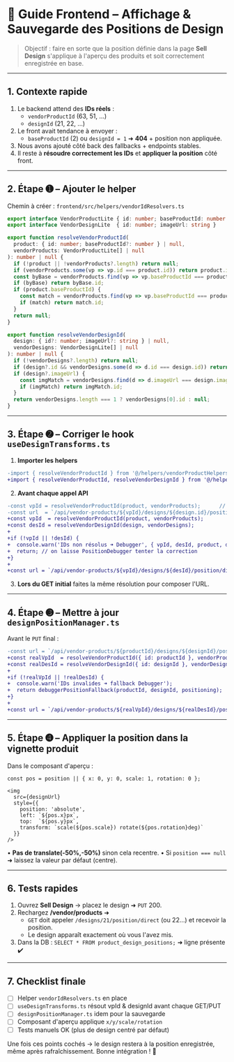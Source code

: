 # 🎨 Guide Frontend – Affichage & Sauvegarde des Positions de Design

> Objectif : faire en sorte que la position définie dans la page **Sell Design** s'applique à l'aperçu des produits et soit correctement enregistrée en base.

---

## 1. Contexte rapide

1. Le backend attend des **IDs réels** :
   * `vendorProductId` (63, 51, …)
   * `designId` (21, 22, …)
2. Le front avait tendance à envoyer :
   * `baseProductId` (2) ou `designId = 1` ➜ **404** + position non appliquée.
3. Nous avons ajouté côté back des fallbacks + endpoints stables.
4. Il reste à **résoudre correctement les IDs** et **appliquer la position** côté front.

---

## 2. Étape ➊ – Ajouter le helper

Chemin à créer : `frontend/src/helpers/vendorIdResolvers.ts`

```ts
export interface VendorProductLite { id: number; baseProductId: number }
export interface VendorDesignLite  { id: number; imageUrl: string }

export function resolveVendorProductId(
  product: { id: number; baseProductId?: number } | null,
  vendorProducts: VendorProductLite[] | null
): number | null {
  if (!product || !vendorProducts?.length) return null;
  if (vendorProducts.some(vp => vp.id === product.id)) return product.id;
  const byBase = vendorProducts.find(vp => vp.baseProductId === product.id);
  if (byBase) return byBase.id;
  if (product.baseProductId) {
    const match = vendorProducts.find(vp => vp.baseProductId === product.baseProductId);
    if (match) return match.id;
  }
  return null;
}

export function resolveVendorDesignId(
  design: { id?: number; imageUrl?: string } | null,
  vendorDesigns: VendorDesignLite[] | null
): number | null {
  if (!vendorDesigns?.length) return null;
  if (design?.id && vendorDesigns.some(d => d.id === design.id)) return design.id;
  if (design?.imageUrl) {
    const imgMatch = vendorDesigns.find(d => d.imageUrl === design.imageUrl);
    if (imgMatch) return imgMatch.id;
  }
  return vendorDesigns.length === 1 ? vendorDesigns[0].id : null;
}
```

---

## 3. Étape ➋ – Corriger le hook `useDesignTransforms.ts`

1. **Importer les helpers**
```diff
-import { resolveVendorProductId } from '@/helpers/vendorProductHelpers';
+import { resolveVendorProductId, resolveVendorDesignId } from '@/helpers/vendorIdResolvers';
```

2. **Avant chaque appel API**
```diff
-const vpId = resolveVendorProductId(product, vendorProducts);      // déjà existant
-const url  = `/api/vendor-products/${vpId}/designs/${design.id}/position/direct`;
+const vpId  = resolveVendorProductId(product, vendorProducts);
+const desId = resolveVendorDesignId(design, vendorDesigns);
+
+if (!vpId || !desId) {
+  console.warn('IDs non résolus ➜ Debugger', { vpId, desId, product, design });
+  return; // on laisse PositionDebugger tenter la correction
+}
+
+const url = `/api/vendor-products/${vpId}/designs/${desId}/position/direct`;
```

3. **Lors du GET initial** faites la même résolution pour composer l'URL.

---

## 4. Étape ➌ – Mettre à jour `designPositionManager.ts`

Avant le `PUT` final :

```diff
-const url = `/api/vendor-products/${productId}/designs/${designId}/position/direct`;
+const realVpId  = resolveVendorProductId({ id: productId }, vendorProducts);
+const realDesId = resolveVendorDesignId({ id: designId }, vendorDesigns);
+
+if (!realVpId || !realDesId) {
+  console.warn('IDs invalides ➜ fallback Debugger');
+  return debuggerPositionFallback(productId, designId, positioning);
+}
+
+const url = `/api/vendor-products/${realVpId}/designs/${realDesId}/position/direct`;
```

---

## 5. Étape ➍ – Appliquer la position dans la vignette produit

Dans le composant d'aperçu :

```tsx
const pos = position || { x: 0, y: 0, scale: 1, rotation: 0 };

<img
  src={designUrl}
  style={{
    position: 'absolute',
    left: `${pos.x}px`,
    top:  `${pos.y}px`,
    transform: `scale(${pos.scale}) rotate(${pos.rotation}deg)`
  }}
/>
```

• **Pas de translate(-50%,-50%)** sinon cela recentre.
• Si `position === null` ➜ laissez la valeur par défaut (centre).

---

## 6. Tests rapides

1. Ouvrez **Sell Design** → placez le design ➜ `PUT` 200.
2. Rechargez **/vendor/products** ➜
   * `GET` doit appeler `/designs/21/position/direct` (ou 22…) et recevoir la position.
   * Le design apparaît exactement où vous l'avez mis.
3. Dans la DB : `SELECT * FROM product_design_positions;` ➜ ligne présente ✔️

---

## 7. Checklist finale

- [ ] Helper `vendorIdResolvers.ts` en place
- [ ] `useDesignTransforms.ts` résout vpId & designId avant chaque GET/PUT
- [ ] `designPositionManager.ts` idem pour la sauvegarde
- [ ] Composant d'aperçu applique `x/y/scale/rotation`
- [ ] Tests manuels OK (plus de design centré par défaut)

Une fois ces points cochés → le design restera à la position enregistrée, même après rafraîchissement. Bonne intégration ! 🎉 
 
 
 
 